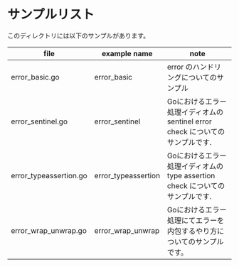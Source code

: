 # サンプルリスト

このディレクトリには以下のサンプルがあります。

|file|example name|note|
|----|------------|----|
|error\_basic.go|error\_basic|error のハンドリングについてのサンプル|
|error\_sentinel.go|error\_sentinel|Goにおけるエラー処理イディオムの sentinel error check についてのサンプルです.|
|error\_typeassertion.go|error\_typeassertion|Goにおけるエラー処理イディオムの type assertion check についてのサンプルです.|
|error\_wrap\_unwrap.go|error\_wrap\_unwrap|Goにおけるエラー処理にてエラーを内包するやり方についてのサンプルです。|

